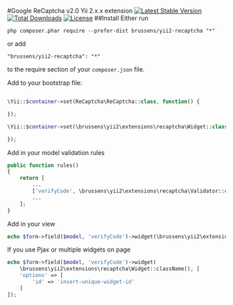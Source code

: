 #Google ReCaptcha v2.0 Yii 2.x.x extension
[![Latest Stable Version](https://poser.pugx.org/brussens/yii2-recaptcha/v/stable)](https://packagist.org/packages/brussens/yii2-recaptcha)
[![Total Downloads](https://poser.pugx.org/brussens/yii2-recaptcha/downloads)](https://packagist.org/packages/brussens/yii2-recaptcha)
[![License](https://poser.pugx.org/brussens/yii2-recaptcha/license)](https://packagist.org/packages/brussens/yii2-recaptcha)
##Install
Either run
```
php composer.phar require --prefer-dist brussens/yii2-recaptcha "*"
```

or add

```
"brussens/yii2-recaptcha": "*"
```

to the require section of your `composer.json` file.

Add to your bootstrap file:
```php

\Yii::$container->set(ReCaptcha\ReCaptcha::class, function() {

});

\Yii::$container->set(\brussens\yii2\extensions\recaptcha\Widget::class, function() {

});

```

Add in your model validation rules
```php
public function rules()
{
    return [
        ...
        ['verifyCode', \brussens\yii2\extensions\recaptcha\Validator::className()],
        ...
    ];
}
```

Add in your view
```php
echo $form->field($model, 'verifyCode')->widget(\brussens\yii2\extensions\recaptcha\Widget::className());
```

If you use Pjax or multiple widgets on page
```php
echo $form->field($model, 'verifyCode')->widget(
    \brussens\yii2\extensions\recaptcha\Widget::className(), [
    'options' => [
        'id' => 'insert-unique-widget-id'
    ]
]);
```